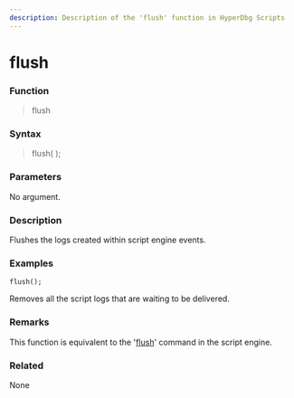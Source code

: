```yaml
---
description: Description of the 'flush' function in HyperDbg Scripts
---
```


# flush

### Function

> flush

### Syntax

> flush( );

### Parameters

No argument.

### Description

Flushes the logs created within script engine events.

### Examples

`flush();`

Removes all the script logs that are waiting to be delivered.

### Remarks

This function is equivalent to the '[flush](https://docs.hyperdbg.org/commands/debugging-commands/flush)' command in the script engine.

### Related

None

